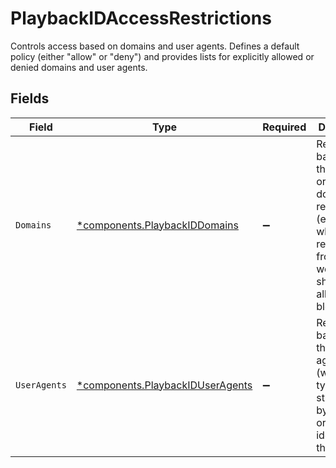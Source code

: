 # PlaybackIDAccessRestrictions

Controls access based on domains and user agents. Defines a default policy (either "allow" or "deny") and provides lists for explicitly allowed or denied domains and user agents.


## Fields

| Field                                                                                                                                  | Type                                                                                                                                   | Required                                                                                                                               | Description                                                                                                                            |
| -------------------------------------------------------------------------------------------------------------------------------------- | -------------------------------------------------------------------------------------------------------------------------------------- | -------------------------------------------------------------------------------------------------------------------------------------- | -------------------------------------------------------------------------------------------------------------------------------------- |
| `Domains`                                                                                                                              | [*components.PlaybackIDDomains](../../models/components/playbackiddomains.md)                                                          | :heavy_minus_sign:                                                                                                                     | Restrictions based on the originating domain of a request (e.g., whether requests from certain websites should be allowed or blocked). |
| `UserAgents`                                                                                                                           | [*components.PlaybackIDUserAgents](../../models/components/playbackiduseragents.md)                                                    | :heavy_minus_sign:                                                                                                                     | Restrictions based on the user agent (which is typically a string sent by browsers or bots identifying themselves).                    |